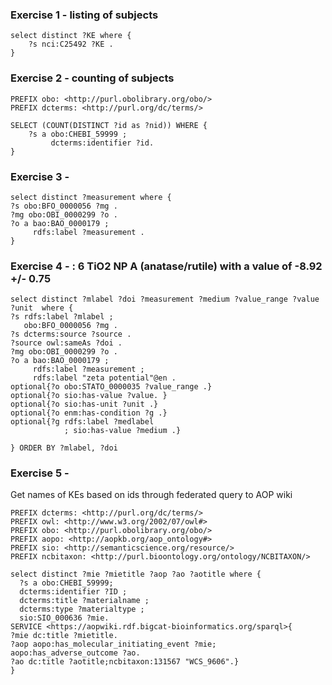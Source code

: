 ### Exercise 1 - listing of subjects

```SPARQL
select distinct ?KE where { 
    ?s nci:C25492 ?KE .
}
```

### Exercise 2 - counting of subjects

```SPARQL
PREFIX obo: <http://purl.obolibrary.org/obo/>
PREFIX dcterms: <http://purl.org/dc/terms/>

SELECT (COUNT(DISTINCT ?id as ?nid)) WHERE { 
    ?s a obo:CHEBI_59999 ; 
         dcterms:identifier ?id.
} 
```
  
### Exercise 3 - 
  
  ```SPARQL
  select distinct ?measurement where {
  ?s obo:BFO_0000056 ?mg .
  ?mg obo:OBI_0000299 ?o .
  ?o a bao:BAO_0000179 ;
       rdfs:label ?measurement .
}
  ```
  
### Exercise 4 - : 6 TiO2 NP A (anatase/rutile) with a value of -8.92 +/- 0.75   
  
  ```SPARQL
  select distinct ?mlabel ?doi ?measurement ?medium ?value_range ?value ?unit  where {
  ?s rdfs:label ?mlabel ; 
     obo:BFO_0000056 ?mg .
  ?s dcterms:source ?source .
  ?source owl:sameAs ?doi .
  ?mg obo:OBI_0000299 ?o .
  ?o a bao:BAO_0000179 ;
       rdfs:label ?measurement ;
       rdfs:label "zeta potential"@en .
  optional{?o obo:STATO_0000035 ?value_range .}
  optional{?o sio:has-value ?value. }
  optional{?o sio:has-unit ?unit .}
  optional{?o enm:has-condition ?g .}
  optional{?g rdfs:label ?medlabel
              ; sio:has-value ?medium .}

} ORDER BY ?mlabel, ?doi
  ```
  
  
### Exercise 5 - 

  Get names of KEs based on ids through federated query to AOP wiki
  
  ```SPARQL
  PREFIX dcterms: <http://purl.org/dc/terms/>
PREFIX owl: <http://www.w3.org/2002/07/owl#>
PREFIX obo: <http://purl.obolibrary.org/obo/>
PREFIX aopo: <http://aopkb.org/aop_ontology#>
PREFIX sio: <http://semanticscience.org/resource/>
PREFIX ncbitaxon: <http://purl.bioontology.org/ontology/NCBITAXON/>

select distinct ?mie ?mietitle ?aop ?ao ?aotitle where {
    ?s a obo:CHEBI_59999;
    dcterms:identifier ?ID ;
    dcterms:title ?materialname ;
    dcterms:type ?materialtype ;
    sio:SIO_000636 ?mie.
SERVICE <https://aopwiki.rdf.bigcat-bioinformatics.org/sparql>{
?mie dc:title ?mietitle.
?aop aopo:has_molecular_initiating_event ?mie; aopo:has_adverse_outcome ?ao.
?ao dc:title ?aotitle;ncbitaxon:131567 "WCS_9606".}
 }
 ```
